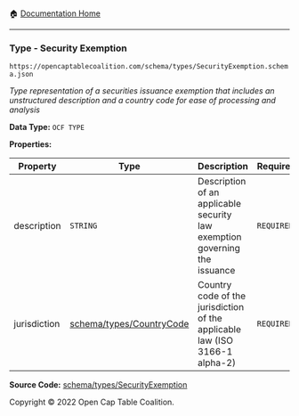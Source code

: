 :house: [Documentation Home](../../../)

---

### Type - Security Exemption

`https://opencaptablecoalition.com/schema/types/SecurityExemption.schema.json`

_Type representation of a securities issuance exemption that includes an unstructured description and a country code for ease of processing and analysis_

**Data Type:** `OCF TYPE`

**Properties:**

| Property     | Type                                                             | Description                                                                 | Required   |
| ------------ | ---------------------------------------------------------------- | --------------------------------------------------------------------------- | ---------- |
| description  | `STRING`                                                         | Description of an applicable security law exemption governing the issuance  | `REQUIRED` |
| jurisdiction | [schema/types/CountryCode](../../../schema/types/CountryCode.md) | Country code of the jurisdiction of the applicable law (ISO 3166-1 alpha-2) | `REQUIRED` |

**Source Code:** [schema/types/SecurityExemption](../../../schema/types/SecurityExemption.schema.json)

Copyright © 2022 Open Cap Table Coalition.
